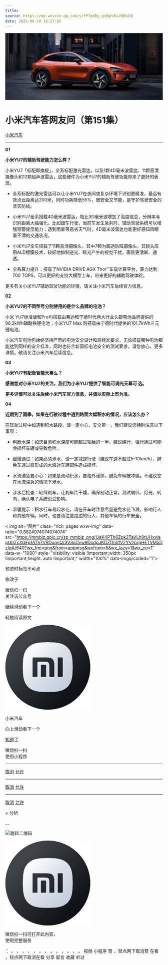 ```yaml
---
title: 
source: https://mp.weixin.qq.com/s/FP7qXBy_qiBghdlLRB8sDQ
date: 2025-08-10 16:27:02
---
```


![cover_image](images/img_8993ee40.jpg)


#  小米汽车答网友问（第151集）


[ 小米汽车 ](<javascript:void\(0\);>)

______

**01**

**小米YU7的辅助驾驶能力怎么样？**

小米YU7「标配即旗舰」，全系标配激光雷达，以及1颗4D毫米波雷达、11颗高清摄像头和12颗超声波雷达，这些硬件为小米YU7的辅助驾驶功能带来了更好的表现。

  * 全系标配的激光雷达可以让小米YU7在夜间或复杂环境下识别更精准，最远有效点云距离达200米，同时功耗降低55%，既安全又节能，是守护驾驶安全的坚实防线。

  * 小米YU7全系搭载4D毫米波雷达，相比3D毫米波增加了高度信息，分辨率与识别距离大幅强化。比如跟车行驶，当前车发生急刹时，辅助驾驶系统可以增强预警提示能力；遇到雨雾等恶劣天气时，4D毫米波雷达也能更好感知肉眼看不清的交通状况。

  * 小米YU7全车搭载了11颗高清摄像头，其中7颗为超透防眩摄像头，其镜头应用ALD镀膜技术，较好地抑制逆光、眩光产生的视觉干扰，画质更清晰、通透。

  * 全系算力提升：搭载了NVIDIA DRIVE AGX Thor™车载计算平台，算力达到700 TOPS，可以更好的支持大模型上车，带来更好的辅助驾驶体验。  

更多有关小米YU7辅助驾驶功能的详情，请关注小米汽车后续官方信息。

**02**

**小米YU7的不同型号分别使用的是什么品牌的电池？**

小米 YU7标准版和Pro均搭载由弗迪和宁德时代两大行业头部电池品牌提供的96.3kWh磷酸铁锂电池；小米YU7 Max 则搭载由宁德时代提供的101.7kWh三元锂电池。

小米汽车电池包始终坚持严苛的电池安全设计和高标准要求，无论搭载哪种电池都能达到同样的安全标准，同时也符合新国标电池安全的测试要求，请您放心。更多详情，敬请关注小米汽车后续信息。

**03**

**小米YU7有配备智能天幕么？**

**感谢您对小米YU7的关注。我们为小米YU7提供了智能可调光天幕可 选。**

**更多详情可以关注后续小米汽车官方信息，并请以实际上市为准。**

**04**

**近期到了雨季，如果在行驶过程中遇到路面大幅积水的情况，应该怎么办？**

在驾驶过程中如遇到积水路段，请一定小心，安全第一，我们建议您特别注意以下事项：

  * 判断水深：如您目测积水深度可能超过轮胎的一半，建议绕行，强行通过可能会损坏车辆或导致危险。

  * 缓慢通过：如果必须涉水，请一定减速行驶（建议车速不超过5-10km/h），避免车速过高形成的水浪对车辆部件造成损坏。

  * 水流湍急要小心：如果是流动积水，要格外谨慎，避免车辆被冲偏。不建议您在水流湍急的情况下涉水。

  * 涉水后检查：轻踩刹车，让刹车片干燥，确保制动正常。测试喇叭、灯光、转向，确认电子系统没受影响。

  * 温馨提示：积水行车易起水花，请在开车时注意尽量避免水花飞溅，影响行人和其他车辆。同时，也要请注意路边的行人、其他车辆的行车安全。

  

< img alt="图片" class="rich_pages wxw-img" data-ratio="0.8824074074074074" src="https://mmbiz.qpic.cn/sz_mmbiz_png/UaK4PTh6Zpk2TaVLh0tUHxviapUIsTcXOFp1ATh7VRDuqnQr3V3oDvw9DodpJKDZDh0fV2YVzbrgHETVM5DzIqA/640?wx_fmt=png&from=appmsg&wxfrom=5&wx_lazy=1&wx_co=1" data-w="1080" style="visibility: visible !important;width: 350px !important;height: auto !important;" width="100%" data-imgqrcoded="1">[](<>)

预览时标签不可点

修改于

微信扫一扫  
关注该公众号

继续滑动看下一个

轻触阅读原文

![img_97d833da.jpg](images/img_97d833da.jpg)

小米汽车 

向上滑动看下一个

[知道了](<javascript:;>)

微信扫一扫  
使用小程序

****

[取消](<javascript:void\(0\);>) [允许](<javascript:void\(0\);>)

****

[取消](<javascript:void\(0\);>) [允许](<javascript:void\(0\);>)

****

[取消](<javascript:void\(0\);>) [允许](<javascript:void\(0\);>)

× 分析

__

![跳转二维码]()

![作者头像](images/img_97d833da.jpg)

微信扫一扫可打开此内容，  
使用完整服务

： ， ， ， ， ， ， ， ， ， ， ， ， 。 视频 小程序 赞 ，轻点两下取消赞 在看 ，轻点两下取消在看 分享 留言 收藏 听过